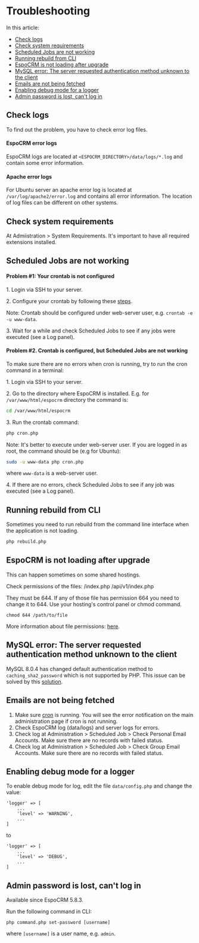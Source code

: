 # Troubleshooting

In this article:

* [Check logs](#check-logs)
* [Check system requirements](#check-system-requirements)
* [Scheduled Jobs are not working](#scheduled-jobs-are-not-working)
* [Running rebuild from CLI](#running-rebuild-from-cli)
* [EspoCRM is not loading after upgrade](#espocrm-is-not-loading-after-upgrade)
* [MySQL error: The server requested authentication method unknown to the client](#mysql-error-the-server-requested-authentication-method-unknown-to-the-client)
* [Emails are not being fetched](#emails-are-not-being-fetched)
* [Enabling debug mode for a logger](#enabling-debug-mode-for-a-logger)
* [Admin password is lost, can't log in](#admin-password-is-lost-cant-log-in)

## Check logs

To find out the problem, you have to check error log files.

#### EspoCRM error logs

EspoCRM logs are located at `<ESPOCRM_DIRECTORY>/data/logs/*.log` and contain some error information.

#### Apache error logs

For Ubuntu server an apache error log is located at `/var/log/apache2/error.log` and contains all error information. The location of log files can be different on other systems.

## Check system requirements

At Admiistration > System Requirements. It's important to have all required extensions installed.

## Scheduled Jobs are not working

#### Problem #1: Your crontab is not configured

1\. Login via SSH to your server.

2\. Configure your crontab by following these [steps](server-configuration.md#setting-up-crontab).

Note: Crontab should be configured under web-server user, e.g. `crontab -e -u www-data`.

3\. Wait for a while and check Scheduled Jobs to see if any jobs were executed (see a Log panel).

#### Problem #2. Crontab is configured, but Scheduled Jobs are not working

To make sure there are no errors when cron is running, try to run the cron command in a terminal:

1\. Login via SSH to your server.

2\. Go to the directory where EspoCRM is installed. E.g. for `/var/www/html/espocrm` directory the command is:

```bash
cd /var/www/html/espocrm
```

3\. Run the crontab command:

```bash
php cron.php
```

Note: It's better to execute under web-server user. If you are logged in as root, the command should be (e.g for Ubuntu):

```bash
sudo -u www-data php cron.php
```

where `www-data` is a web-server user.

4\. If there are no errors, check Scheduled Jobs to see if any job was executed (see a Log panel).

## Running rebuild from CLI

Sometimes you need to run rebuild from the command line interface when the application is not loading.

```bash
php rebuild.php
```

## EspoCRM is not loading after upgrade

This can happen sometimes on some shared hostings.

Check permissions of the files:
/index.php
/api/v1/index.php

They must be 644. If any of those file has permission 664 you need to change it to 644. Use your hosting's control panel or chmod command.

```
chmod 644 /path/to/file
```
More information about file permissions: [here](server-configuration.md#required-permissions-for-unix-based-systems).

## MySQL error: The server requested authentication method unknown to the client

MySQL 8.0.4 has changed default authentication method to `caching_sha2_password` which is not supported by PHP. This issue can be solved by this [solution](server-configuration.md#mysql-8-support).

## Emails are not being fetched

1. Make sure [cron](server-configuration.md#setting-up-crontab) is running. You will see the error notification on the main administration page if cron is not running.
2. Check EspoCRM log (data/logs) and server logs for errors.
3. Check log at Administration > Scheduled Job > Check Personal Email Accounts. Make sure there are no records with failed status.
4. Check log at Administration > Scheduled Job > Check Group Email Accounts. Make sure there are no records with failed status.

## Enabling debug mode for a logger

To enable debug mode for log, edit the file `data/config.php` and change the value:

```
'logger' => [
    ...
    'level' => 'WARNING',
    ...
]
```
to
```
'logger' => [
    ...
    'level' => 'DEBUG',
    ...
]
```

## Admin password is lost, can't log in

Available since EspoCRM 5.8.3.

Run the following command in CLI:

```
php command.php set-password [username]
```

where `[username]` is a user name, e.g. `admin`.
